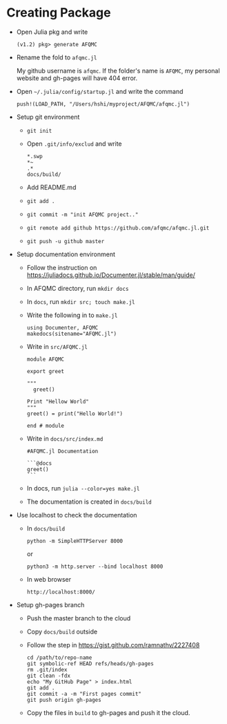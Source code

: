 # Creating Package

* Open Julia pkg and write

  ```(v1.2) pkg> generate AFQMC```

* Rename the fold to `afqmc.jl`
 
  My github username is `afqmc`. If the folder's name is `AFQMC`, my personal website and gh-pages will have 404 error.
 
* Open `~/.julia/config/startup.jl` and write the command

  ```push!(LOAD_PATH, "/Users/hshi/myproject/AFQMC/afqmc.jl")```
  
* Setup git environment

  * `git init`
 
  * Open `.git/info/exclud` and write
 
     ```
     *.swp
     *~
     .*
     docs/build/
     ```
  * Add README.md 

  * `git add .`

  * `git commit -m "init AFQMC project.."`

  * `git remote add github https://github.com/afqmc/afqmc.jl.git`

  * `git push -u github master`

* Setup documentation environment

  * Follow the instruction on https://juliadocs.github.io/Documenter.jl/stable/man/guide/

  * In AFQMC directory, run `mkdir docs`
 
  * In `docs`, run `mkdir src; touch make.jl`

  * Write the following in to `make.jl`
 
      ```
      using Documenter, AFQMC 
      makedocs(sitename="AFQMC.jl")
      ```
      
  * Write in `src/AFQMC.jl`
 
      ```
      module AFQMC
  
      export greet
      
      """
        greet()

      Print "Hellow World"
      """
      greet() = print("Hello World!")

      end # module
      ```
      
  * Write in `docs/src/index.md`
 
       ````
       #AFQMC.jl Documentation

       ```@docs
       greet()
       ```
       ````
       
   * In docs, run `julia --color=yes make.jl`

   * The documentation is created in `docs/build`

* Use localhost to check the documentation
 
  * In `docs/build`

     ```
     python -m SimpleHTTPServer 8000
     ```
     
     or
     
     ```
     python3 -m http.server --bind localhost 8000
     ```
  
  * In web browser

     ```
     http://localhost:8000/
     ```
   
* Setup gh-pages branch

  * Push the master branch to the cloud 

  * Copy `docs/build` outside

  * Follow the step in https://gist.github.com/ramnathv/2227408

     ```
     cd /path/to/repo-name
     git symbolic-ref HEAD refs/heads/gh-pages
     rm .git/index
     git clean -fdx
     echo "My GitHub Page" > index.html
     git add .
     git commit -a -m "First pages commit"
     git push origin gh-pages
     ```
     
  * Copy the files in `build` to gh-pages and push it the cloud.

  